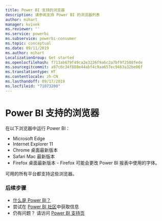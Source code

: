 ```yaml
---
title: Power BI 支持的浏览器
description: 请参阅支持 Power BI 的浏览器列表
author: mihart
manager: kvivek
ms.reviewer: ''
ms.service: powerbi
ms.subservice: powerbi-consumer
ms.topic: conceptual
ms.date: 09/11/2019
ms.author: mihart
LocalizationGroup: Get started
ms.openlocfilehash: f713ab679f49ca2e3226f9a6c2a7bf9f2588fede
ms.sourcegitcommit: a97c0c34f888e44abf4c9aa657ec9463a32be06f
ms.translationtype: HT
ms.contentlocale: zh-CN
ms.lasthandoff: 09/17/2019
ms.locfileid: "71073200"
---
```

# <a name="supported-browsers-for-power-bi"></a>Power BI 支持的浏览器
在以下浏览器中运行 Power BI：

* Microsoft Edge
* Internet Explorer 11
* Chrome 桌面最新版本
* Safari Mac 最新版本
* Firefox 桌面最新版本 - Firefox 可能会更改 Power BI 报表中使用的字体。

可用的所有平台都支持这些浏览器。

### <a name="next-steps"></a>后续步骤
* [什么是 Power BI？](../power-bi-overview.md)
* 尝试在 [Power BI 社区](http://community.powerbi.com/)中获取信息
* 仍有问题？ 请访问 [Power BI 支持页](https://powerbi.microsoft.com/support/)

